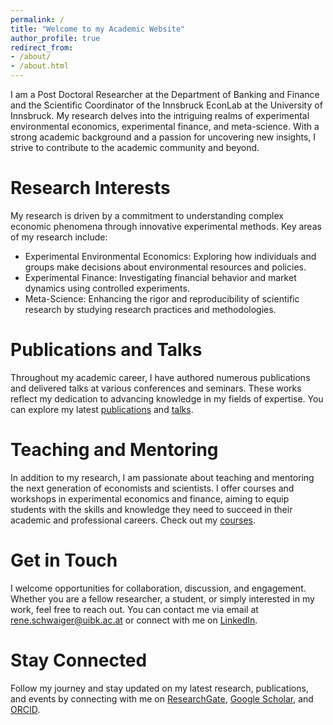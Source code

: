 ```yaml
---
permalink: /
title: "Welcome to my Academic Website"
author_profile: true
redirect_from:
- /about/
- /about.html
---
```


<a id="about-me"></a>
I am a Post Doctoral Researcher at the Department of Banking and Finance and the Scientific Coordinator of the Innsbruck
EconLab at the University of Innsbruck. My research delves into the intriguing realms of experimental environmental
economics, experimental finance, and meta-science. With a strong academic background and a passion for uncovering new
insights, I strive to contribute to the academic community and beyond.

Research Interests
======
<a id="research-interests"></a>
My research is driven by a commitment to understanding complex economic phenomena through innovative experimental
methods. Key areas of my research include:

- Experimental Environmental Economics: Exploring how individuals and groups make decisions about environmental
  resources
  and policies.
- Experimental Finance: Investigating financial behavior and market dynamics using controlled experiments.
- Meta-Science: Enhancing the rigor and reproducibility of scientific research by studying research practices and
  methodologies.

Publications and Talks
======
<a id="publications-talks"></a>
Throughout my academic career, I have authored numerous publications and delivered talks at various conferences and
seminars. These works reflect my dedication to advancing knowledge in my fields of expertise. You can explore my latest
[publications](/publications/) and [talks](/talks/).

Teaching and Mentoring
======
<a id="teaching-mentoring"></a>
In addition to my research, I am passionate about teaching and mentoring the next generation of economists and
scientists. I offer courses and workshops in experimental economics and finance, aiming to equip students with the
skills and knowledge they need to succeed in their academic and professional careers. Check out my [courses](/teaching/).

Get in Touch
======
<a id="get-in-touch"></a>
I welcome opportunities for collaboration, discussion, and engagement. Whether you are a fellow researcher, a student,
or simply interested in my work, feel free to reach out. You can contact me via email at [rene.schwaiger@uibk.ac.at](mailto:rene.schwaiger@uibk.ac.at) or
connect with me on [LinkedIn](https://www.linkedin.com/in/your-linkedin-username).

Stay Connected
======
<a id="stay-connected"></a>
Follow my journey and stay updated on my latest research, publications, and events by connecting with me on
[ResearchGate](https://www.researchgate.net/profile/Rene-Schwaiger), [Google Scholar](https://scholar.google.com/citations?user=FKR8WdMAAAAJ), and [ORCID](https://orcid.org/0000-0003-2607-5986).
